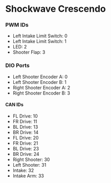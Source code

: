 # Shockwave Crescendo

### PWM IDs
- Left Intake Limit Switch: 0
- Left Intake Limit Switch: 1
- LED: 2
- Shooter Flap: 3

### DIO Ports
- Left Shooter Encoder A: 0
- Left Shooter Encoder B: 1
- Right Shooter Encoder A: 2
- Right Shooter Encoder B: 3

#### CAN IDs
- FL Drive: 10
- FR Drive: 11
- BL Drive: 13
- BR Drive: 14
- FL Drive: 20
- FR Drive: 21
- BL Drive: 23
- BR Drive: 24
- Right Shooter: 30
- Left Shooter: 31
- Intake: 32
- Intake Arm: 33